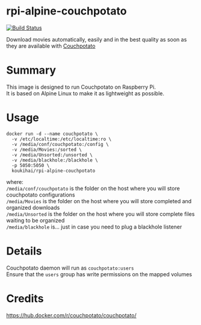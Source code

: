 # rpi-alpine-couchpotato

[![Build Status](https://travis-ci.org/koukihai/rpi-alpine-couchpotato.svg?branch=master)](https://travis-ci.org/koukihai/rpi-alpine-couchpotato)

Download movies automatically, easily and in the best quality as soon as they are available with [Couchpotato](https://couchpota.to/)

# Summary
This image is designed to run Couchpotato on Raspberry Pi.  
It is based on Alpine Linux to make it as lightweight as possible.  

# Usage
```
docker run -d --name couchpotato \
  -v /etc/localtime:/etc/localtime:ro \
  -v /media/conf/couchpotato:/config \
  -v /media/Movies:/sorted \
  -v /media/Unsorted:/unsorted \
  -v /media/blackhole:/blackhole \
  -p 5050:5050 \
  koukihai/rpi-alpine-couchpotato
```
where:  
`/media/conf/couchpotato` is the folder on the host where you will store couchpotato configurations  
`/media/Movies` is the folder on the host where you will store completed and organized downloads  
`/media/Unsorted` is the folder on the host where you will store complete files waiting to be organized  
`/media/blackhole` is... just in case you need to plug a blackhole listener  

# Details
Couchpotato daemon will run as `couchpotato:users`  
Ensure that the `users` group has write permissions on the mapped volumes

# Credits
https://hub.docker.com/r/couchpotato/couchpotato/

